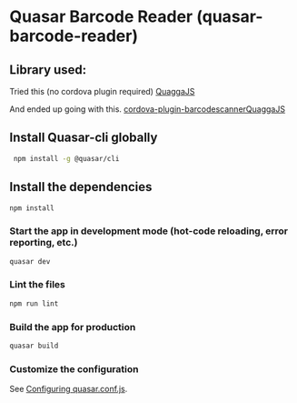 # Quasar Barcode Reader (quasar-barcode-reader)



## Library used:

Tried this (no cordova plugin required)
[QuaggaJS](https://serratus.github.io/quaggaJS/)

And ended up going with this.
[cordova-plugin-barcodescannerQuaggaJS](https://www.npmjs.com/package/cordova-plugin-barcodescanner)



## Install Quasar-cli globally
```bash
 npm install -g @quasar/cli
 ```

## Install the dependencies
```bash
npm install
```

### Start the app in development mode (hot-code reloading, error reporting, etc.)
```bash
quasar dev
```

### Lint the files
```bash
npm run lint
```

### Build the app for production
```bash
quasar build
```

### Customize the configuration
See [Configuring quasar.conf.js](https://quasar.dev/quasar-cli/quasar-conf-js).
